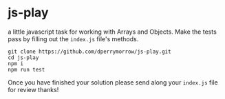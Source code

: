 # js-play
a little javascript task for working with Arrays and Objects.
Make the tests pass by filling out the `index.js` file's methods.

```
git clone https://github.com/dperrymorrow/js-play.git
cd js-play
npm i
npm run test
```

Once you have finished your solution please send along your `index.js` file for review
thanks!



